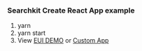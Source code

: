 ### Searchkit Create React App example

1. yarn
2. yarn start
3. View [EUI DEMO](http://localhost:3000/) or [Custom App](http://localhost:3000/custom)  

